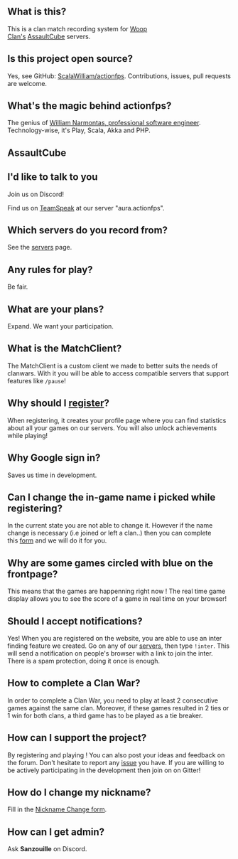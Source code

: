 ## What is this?

This is a clan match recording system for [Woop Clan's](http://woop.us/) [AssaultCube](http://assault.cubers.net/) servers.

## Is this project open source?

Yes, see GitHub: [ScalaWilliam/actionfps](http://github.com/ScalaWilliam/actionfps). Contributions, issues, pull requests are welcome.

## What's the magic behind actionfps?

The genius of [William Narmontas, professional software engineer](https://www.scalawilliam.com/).  
Technology-wise, it's Play, Scala, Akka and PHP.

## AssaultCube

## I'd like to talk to you

<div>Join us on Discord! </div>

Find us on [TeamSpeak](http://www.teamspeak.com/?page=downloads) at our server "aura.actionfps".

## Which servers do you record from?

See the [servers](https://actionfps.com/servers/) page.

## Any rules for play?

Be fair.

## What are your plans?

Expand. We want your participation.

## What is the MatchClient?

The MatchClient is a custom client we made to better suits the needs of clanwars. With it you will be able to access compatible servers that support features like `/pause`!

## Why should I [register](https://actionfps.com/login/)?

When registering, it creates your profile page where you can find statistics about all your games on our servers. You will also unlock achievements while playing!

## Why Google sign in?

Saves us time in development.

## Can I change the in-game name i picked while registering?

In the current state you are not able to change it. However if the name change is necessary (i.e joined or left a clan..) then you can complete this [form](https://docs.google.com/forms/d/10DqKjc8YxnpQ7llI2E2AT4ceYtypzZg0d5LD4lRTe0E/viewform) and we will do it for you.

## Why are some games circled with blue on the frontpage?

This means that the games are happenning right now ! The real time game display allows you to see the score of a game in real time on your browser!

## Should I accept notifications?

Yes! When you are registered on the website, you are able to use an inter finding feature we created. Go on any of our [servers](https://actionfps.com/servers/), then type `!inter`. This will send a notification on people's browser with a link to join the inter. There is a spam protection, doing it once is enough.

## How to complete a Clan War?

In order to complete a Clan War, you need to play at least 2 consecutive games against the same clan. Moreover, if these games resulted in 2 ties or 1 win for both clans, a third game has to be played as a tie breaker.

## How can I support the project?

By registering and playing ! You can also post your ideas and feedback on the forum. Don't hesitate to report any [issue](https://github.com/ScalaWilliam/ActionFPS/issues) you have. If you are willing to be actively participating in the development then join on on Gitter!

## How do I change my nickname?

Fill in the <a href="https://docs.google.com/forms/d/e/1FAIpQLSeHElqokwAP_0ELgs1ijiQEvs-C--vJzfDcPjDXAFXAOks3cw/viewform">Nickname Change form</a>.

## How can I get admin?

Ask **Sanzouille** on Discord.